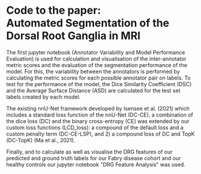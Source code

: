 # Code to the paper: <br>Automated Segmentation of the Dorsal Root Ganglia in MRI
The first jupyter notebook (Annotator Variability and Model Performance Evaluation) is used for calculation and visualisation of the inter-annotator metric scores and the evaluation of the segmentation performance of the model.
For this, the variability between the annotators is performed by calculating the metric scores for each possible annotator pair on labels. To test for the performance of the model, the Dice Similarity Coefficient (DSC) and the Average Surface Distance (ASD) are calculated for the test set labels created by each model.

The existing nnU-Net framework developed by Isensee et al. (2021) which includes a standard loss function of the nnU-Net (DC-CE), a combination of the dice loss (DC) and the binary cross-entropy (CE) was extended by our custom loss functions (LCD_loss): a compound of the default loss and a custom penalty term (DC-CE-LSP), and 2) a compound loss of DC and TopK (DC-TopK) (Ma et al., 2021).

Finally, and to calculate as well as visualise the DRG features of our predicted and ground truth labels for our Fabry disease cohort and our healthy controls our jupyter notebook "DRG Feature Analysis" was used.
